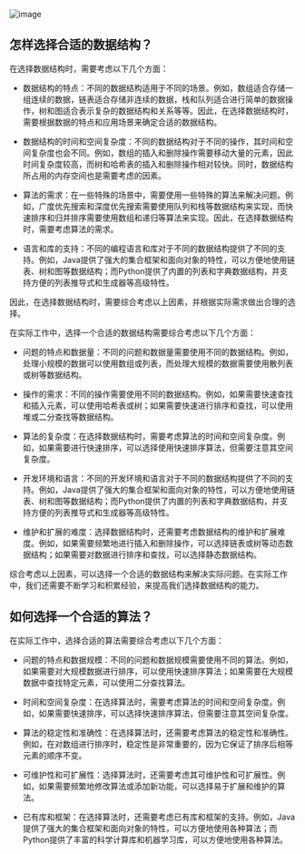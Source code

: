 ![image](https://user-images.githubusercontent.com/107925483/230784658-8c31a837-52ae-40f3-94aa-8c65d59c4ea1.png)

## 怎样选择合适的数据结构？
在选择数据结构时，需要考虑以下几个方面：

- 数据结构的特点：不同的数据结构适用于不同的场景。例如，数组适合存储一组连续的数据，链表适合存储非连续的数据，栈和队列适合进行简单的数据操作，树和图适合表示复杂的数据结构和关系等等。因此，在选择数据结构时，需要根据数据的特点和应用场景来确定合适的数据结构。

- 数据结构的时间和空间复杂度：不同的数据结构对于不同的操作，其时间和空间复杂度也会不同。例如，数组的插入和删除操作需要移动大量的元素，因此时间复杂度较高，而树和哈希表的插入和删除操作相对较快。同时，数据结构所占用的内存空间也是需要考虑的因素。

- 算法的需求：在一些特殊的场景中，需要使用一些特殊的算法来解决问题。例如，广度优先搜索和深度优先搜索需要使用队列和栈等数据结构来实现，而快速排序和归并排序需要使用数组和递归等算法来实现。因此，在选择数据结构时，需要考虑算法的需求。

- 语言和库的支持：不同的编程语言和库对于不同的数据结构提供了不同的支持。例如，Java提供了强大的集合框架和面向对象的特性，可以方便地使用链表、树和图等数据结构；而Python提供了内置的列表和字典数据结构，并支持方便的列表推导式和生成器等高级特性。

因此，在选择数据结构时，需要综合考虑以上因素，并根据实际需求做出合理的选择。

在实际工作中，选择一个合适的数据结构需要综合考虑以下几个方面：

- 问题的特点和数据量：不同的问题和数据量需要使用不同的数据结构。例如，处理小规模的数据可以使用数组或列表，而处理大规模的数据需要使用散列表或树等数据结构。

- 操作的需求：不同的操作需要使用不同的数据结构。例如，如果需要快速查找和插入元素，可以使用哈希表或树；如果需要快速进行排序和查找，可以使用堆或二分查找等数据结构。

- 算法的复杂度：在选择数据结构时，需要考虑算法的时间和空间复杂度。例如，如果需要进行快速排序，可以选择使用快速排序算法，但需要注意其空间复杂度。

- 开发环境和语言：不同的开发环境和语言对于不同的数据结构提供了不同的支持。例如，Java提供了强大的集合框架和面向对象的特性，可以方便地使用链表、树和图等数据结构；而Python提供了内置的列表和字典数据结构，并支持方便的列表推导式和生成器等高级特性。

- 维护和扩展的难度：选择数据结构时，还需要考虑数据结构的维护和扩展难度。例如，如果需要频繁地进行插入和删除操作，可以选择链表或树等动态数据结构；如果需要对数据进行排序和查找，可以选择静态数据结构。

综合考虑以上因素，可以选择一个合适的数据结构来解决实际问题。在实际工作中，我们还需要不断学习和积累经验，来提高我们选择数据结构的能力。

## 如何选择一个合适的算法？
在实际工作中，选择合适的算法需要综合考虑以下几个方面：

- 问题的特点和数据规模：不同的问题和数据规模需要使用不同的算法。例如，如果需要对大规模数据进行排序，可以使用快速排序算法；如果需要在大规模数据中查找特定元素，可以使用二分查找算法。

- 时间和空间复杂度：在选择算法时，需要考虑算法的时间和空间复杂度。例如，如果需要快速排序，可以选择快速排序算法，但需要注意其空间复杂度。

- 算法的稳定性和准确性：在选择算法时，还需要考虑算法的稳定性和准确性。例如，在对数组进行排序时，稳定性是非常重要的，因为它保证了排序后相等元素的顺序不变。

- 可维护性和可扩展性：选择算法时，还需要考虑其可维护性和可扩展性。例如，如果需要频繁地修改算法或添加新功能，可以选择易于扩展和维护的算法。

- 已有库和框架：在选择算法时，还需要考虑已有库和框架的支持。例如，Java提供了强大的集合框架和面向对象的特性，可以方便地使用各种算法；而Python提供了丰富的科学计算库和机器学习库，可以方便地使用各种算法。
